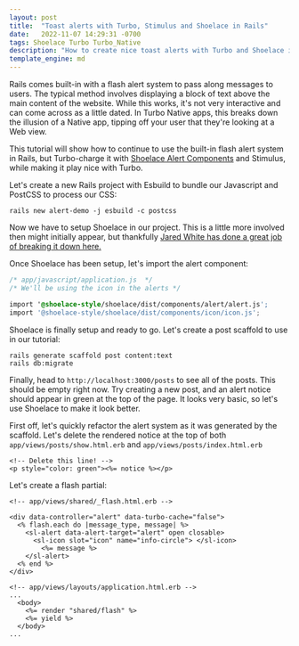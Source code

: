 ```yaml
---
layout: post
title:  "Toast alerts with Turbo, Stimulus and Shoelace in Rails"
date:   2022-11-07 14:29:31 -0700
tags: Shoelace Turbo Turbo_Native 
description: "How to create nice toast alerts with Turbo and Shoelace in Ruby on Rails"
template_engine: md
---
```

Rails comes built-in with a flash alert system to pass along messages to users. The typical method involves displaying a block of text above the main content of the website. While this works, it's not very interactive and can come across as a little dated. In Turbo Native apps, this breaks down the illusion of a Native app, tipping off your user that they're looking at a Web view. 

This tutorial will show how to continue to use the built-in flash alert system in Rails, but Turbo-charge it with [Shoelace Alert Components](https://shoelace.style/components/alert) and Stimulus, while making it play nice with Turbo.

Let's create a new Rails project with Esbuild to bundle our Javascript and PostCSS to process our CSS:

```
rails new alert-demo -j esbuild -c postcss
```

Now we have to setup Shoelace in our project. This is a little more involved then might initially appear, but thankfully [Jared White has done a great job of breaking it down here.](https://dev.to/jaredcwhite/how-to-install-shoelace-with-rails-7-esbuild-and-postcss-1cg9)

Once Shoelace has been setup, let's import the alert component:
```css
/* app/javascript/application.js  */
/* We'll be using the icon in the alerts */

import '@shoelace-style/shoelace/dist/components/alert/alert.js';
import '@shoelace-style/shoelace/dist/components/icon/icon.js';
```

Shoelace is finally setup and ready to go. Let's create a post scaffold to use in our tutorial:

```
rails generate scaffold post content:text
rails db:migrate
```

Finally, head to `http://localhost:3000/posts` to see all of the posts. This should be empty right now. Try creating a new post, and an alert notice should appear in green at the top of the page. It looks very basic, so let's use Shoelace to make it look better.


First off, let's quickly refactor the alert system as it was generated by the scaffold. Let's delete the rendered notice at the top of both `app/views/posts/show.html.erb` and `app/views/posts/index.html.erb`

```erb
<!-- Delete this line! -->
<p style="color: green"><%= notice %></p>
```

Let's create a flash partial:
```erb
<!-- app/views/shared/_flash.html.erb -->

<div data-controller="alert" data-turbo-cache="false"> 
  <% flash.each do |message_type, message| %>
    <sl-alert data-alert-target="alert" open closable>
      <sl-icon slot="icon" name="info-circle"> </sl-icon>
        <%= message %>
    </sl-alert>
  <% end %>
</div>

```


```erb
<!-- app/views/layouts/application.html.erb -->
...
  <body>
    <%= render "shared/flash" %>
    <%= yield %>
  </body>
...

```
